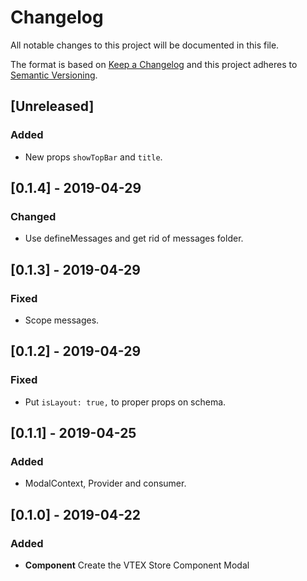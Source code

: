 # Changelog

All notable changes to this project will be documented in this file.

The format is based on [Keep a Changelog](http://keepachangelog.com/en/1.0.0/)
and this project adheres to [Semantic Versioning](http://semver.org/spec/v2.0.0.html).

## [Unreleased]

### Added

- New props `showTopBar` and `title`.

## [0.1.4] - 2019-04-29

### Changed

- Use defineMessages and get rid of messages folder.

## [0.1.3] - 2019-04-29

### Fixed

- Scope messages.

## [0.1.2] - 2019-04-29

### Fixed

- Put `isLayout: true,` to proper props on schema.

## [0.1.1] - 2019-04-25

### Added

- ModalContext, Provider and consumer.

## [0.1.0] - 2019-04-22

### Added

- **Component** Create the VTEX Store Component Modal
